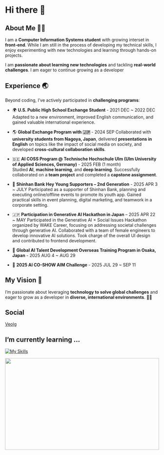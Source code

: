 # Hi there 👋

<!--
**Bacococc/Bacococc**is a ✨ _special_ ✨ repository because its `README.md` (this file) appears on your GitHub profile

Here are some ideas to get you started:

- 🔭 I’m currently working on ...
- 🌱 I’m currently learning ...
- 👯 I’m looking to collaborate on ...
- 🤔 I’m looking for help with ...
- 💬 Ask me about ...
- 📫 How to reach me: ...
- 😄 Pronouns: ...
- ⚡ Fun fact: ...

--> 

## About Me 👩‍💻

I am a **Computer Information Systems student** with growing interset in **front-end**. While I am still in the process of developing my technical skills, I enjoy experimenting with new technologies and learning through hands-on projects.

I am **passionate about learning new technologies** and tackling **real-world challenges**. I am eager to continue growing as a developer

## Experience 🌏

Beyond coding, I’ve actively participated in **challenging programs**:

- 🌍 **U.S. Public High School Exchange Student** - 2021 DEC ~ 2022 DEC
  Adapted to a new environment, improved English communication, and gained valuable international experience.  
   
- 🌎 **Global Exchange Program with 🇯🇵** - 2024 SEP 
  Collaborated with **university students from Nagoya, Japan**, delivered **presentations in English** on topics like the impact of social media on society, and developed **cross-cultural collaboration skills**.

- 🇩🇪 **AI COSS Program @ Technische Hochschule Ulm (Ulm University of Applied Sciences, Germany)** - 2025 FEB (1 month)  
  Studied **AI**, **machine learning**, and **deep learning**. Successfully collaborated on a **team project** and completed a **capstone assignment**.

- 🏦 **Shinhan Bank Hey Young Supporters – 2nd Generation** - 2025 APR 3 ~ JULY
Participated as a supporter of Shinhan Bank, planning and executing online/offline events to promote its youth app. Gained practical skills in event planning, digital marketing, and teamwork in a corporate setting.

- 🇯🇵 **Participation in Generative AI Hackathon in Japan** – 2025 APR 22 ~ MAY
Participated in the Generative AI × Social Issues Hackathon organized by WAKE Career, focusing on addressing societal challenges through generative AI. Collaborated with a team of female engineers to develop innovative AI solutions. Took charge of the overall UI design and contributed to frontend development.

- 🎏 **Global AI Talent Development Overseas Training Program in Osaka, Japan** - 2025 AUG 4 ~ AUG 29

- 🤖 **2025 AI CO-SHOW AIM Challenge** - 2025 JUL 29 ~ SEP 11


## My Vision 🌟

I’m passionate about leveraging **technology to solve global challenges** and eager to grow as a developer in **diverse, international environments**. 🚀💡

## Social 
<a href = "https://velog.io/@bacococc/posts"> Veolg </a>

<!-- ![Bacoco's GitHub stats](https://github-readme-stats.vercel.app/api?username=Bacococc&show_icons=true) -->

 ## I’m currently learning ...

 [![My Skills](https://skillicons.dev/icons?i=html,css,python,js,ts,react,next,figma,blender&theme=light)](https://skillicons.dev) 


<!--START_SECTION:waka-->
<!--END_SECTION:waka-->

<a href="https://www.gitanimals.org/en_US?utm_medium=image&utm_source=Bacococc&utm_content=farm">
<img
  src="https://render.gitanimals.org/farms/Bacococc"
  width="100%"
  height="300"
/>
</a>

